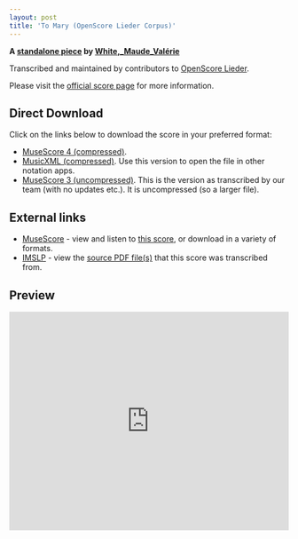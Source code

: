 ```yaml
---
layout: post
title: 'To Mary (OpenScore Lieder Corpus)'
---
```


__A [standalone piece](https://fourscoreandmore.org/openscore/lieder/White%2C_Maude_Val%C3%A9rie/_/) by [White,_Maude_Valérie](https://fourscoreandmore.org/openscore/lieder/White%2C_Maude_Val%C3%A9rie)__

Transcribed and maintained by contributors to [OpenScore Lieder].

Please visit the [official score page] for more information.

[official score page]: https://musescore.com/openscore-lieder-corpus/scores/6202745
[OpenScore Lieder]: https://musescore.com/openscore-lieder-corpus

## Direct Download

Click on the links below to download the score in your preferred format:
- [MuseScore 4 (compressed)](https://fourscoreandmore.org/openscore/lieder/White%2C_Maude_Val%C3%A9rie/_/To_Mary.mscz).
- [MusicXML (compressed)](https://fourscoreandmore.org/openscore/lieder/White%2C_Maude_Val%C3%A9rie/_/To_Mary.mxl). Use this version to open the file in other notation apps.
- [MuseScore 3 (uncompressed)](https://raw.githubusercontent.com/OpenScore/Lieder/refs/heads/main/scores/White%2C_Maude_Val%C3%A9rie/_/To_Mary/lc6202745.mscx). This is the version as transcribed by our team (with no updates etc.). It is uncompressed (so a larger file).

## External links

- [MuseScore] - view and listen to [this score][MuseScore], or download in a variety of formats.
- [IMSLP] - view the [source PDF file(s)][IMSLP] that this score was transcribed from.

[MuseScore]: https://musescore.com/score/6202745
[IMSLP]: https://imslp.org/wiki/Special:ReverseLookup/630163

## Preview

<iframe width="100%" height="394" src="https://musescore.com/openscore-lieder-corpus/scores/6202745/embed" frameborder="0" allowfullscreen allow="autoplay; fullscreen"></iframe>
